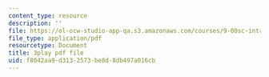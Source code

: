 ```yaml
---
content_type: resource
description: ''
file: https://ol-ocw-studio-app-qa.s3.amazonaws.com/courses/9-00sc-introduction-to-psychology-fall-2011/f8042aa9d3132573be8d8db497a016cb_yBYebcVw8Zk.pdf
file_type: application/pdf
resourcetype: Document
title: 3play pdf file
uid: f8042aa9-d313-2573-be8d-8db497a016cb
---
```

